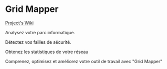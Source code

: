 Grid Mapper
==========

[Project's Wiki](http://extranet.intechinfo.fr/itipedia/index.php/Projets:pi:s3_Septembre_2012:_Grid_Mapper)

Analysez votre parc informatique.

Détectez vos failles de sécurité.

Obtenez les statistiques de votre réseau

Comprenez, optimisez et améliorez votre outil de travail avec "Grid Mapper"
